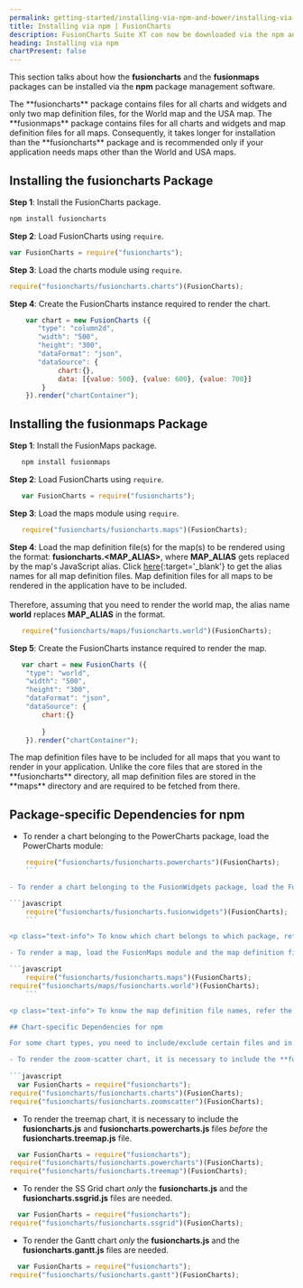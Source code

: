```yaml
---
permalink: getting-started/installing-via-npm-and-bower/installing-via-npm.html
title: Installing via npm | FusionCharts
description: FusionCharts Suite XT can now be downloaded via the npm and Bower package managers. This section talks about installing FusionCharts Suite XT via npm.
heading: Installing via npm
chartPresent: false
---
```


This section talks about how the **fusioncharts** and the **fusionmaps** packages can be installed via the **npm** package management software.

<p class="text-info"> The **fusioncharts** package contains files for all charts and widgets and only two map definition files, for the World map and the USA map. The **fusionmaps** package contains files for all charts and widgets and map definition files for all maps. Consequently, it takes longer for installation than the **fusioncharts** package and is recommended only if your application needs maps other than the World and USA maps.</p>

## Installing the **fusioncharts** Package

**Step 1**: Install the FusionCharts package.

```javascript
npm install fusioncharts
```
   
**Step 2**: Load FusionCharts using `require`.

```javascript
var FusionCharts = require("fusioncharts");
```
   
**Step 3**: Load the charts module using `require`.

```javascript
require("fusioncharts/fusioncharts.charts")(FusionCharts);
```
   
**Step 4**: Create the FusionCharts instance required to render the chart.

```javascript
	var chart = new FusionCharts ({
	   "type": "column2d",
	   "width": "500",
	   "height": "300",
	   "dataFormat": "json",
	   "dataSource": {
		    chart:{},
		    data: [{value: 500}, {value: 600}, {value: 700}]
	 	}
	}).render("chartContainer");
```

## Installing the **fusionmaps** Package

**Step 1**: Install the FusionMaps package.

```javascript 	
   npm install fusionmaps
   ```

**Step 2**: Load FusionCharts using `require`.

```javascript 
   var FusionCharts = require("fusioncharts");
   ```
   
**Step 3**: Load the maps module using `require`.

```javascript 
   require("fusioncharts/fusioncharts.maps")(FusionCharts);
   ```

   
**Step 4**: Load the map definition file(s) for the map(s) to be rendered using the format: **fusioncharts.&lt;MAP_ALIAS&gt;**, where **MAP_ALIAS** gets replaced by the map's JavaScript alias. Click [here](http://www.fusioncharts.com/dev/getting-started/list-of-maps.html){:target='_blank'} to get the alias names for all map definition files. Map definition files for all maps to be rendered in the application have to be included. <br> <br> Therefore, assuming that you need to render the world map, the alias name __world__ replaces __MAP_ALIAS__ in the format.
   
```javascript
   require("fusioncharts/maps/fusioncharts.world")(FusionCharts);
   ```

**Step 5**: Create the FusionCharts instance required to render the map.

```javascript   
   var chart = new FusionCharts ({
	"type": "world",
	"width": "500",
	"height": "300",
	"dataFormat": "json",
	"dataSource": {
		chart:{}
		
		}	
	}).render("chartContainer");
```

<p class="text-info"> The map definition files have to be included for all maps that you want to render in your application. Unlike the core files that are stored in the **fusioncharts** directory, all map definition files are stored in the **maps** directory and are required to be fetched from there. </p>

## Package-specific Dependencies for npm

- To render a chart belonging to the PowerCharts package, load the PowerCharts module:

```javascript
	require("fusioncharts/fusioncharts.powercharts")(FusionCharts);
	```

- To render a chart belonging to the FusionWidgets package, load the FusionWidgets module:

```javascript
	require("fusioncharts/fusioncharts.fusionwidgets")(FusionCharts);
	```

<p class="text-info"> To know which chart belongs to which package, refer the [list of charts](http://www.fusioncharts.com/dev/getting-started/list-of-charts.html){:target='_blank'}. </p>

- To render a map, load the FusionMaps module and the map definition file for that map:

```javascript
	require("fusioncharts/fusioncharts.maps")(FusionCharts);  
require("fusioncharts/maps/fusioncharts.world")(FusionCharts);
	```

<p class="text-info"> To know the map definition file names, refer the [list of maps](http://www.fusioncharts.com/dev/getting-started/list-of-maps.html){:target='_blank'}. </p>

## Chart-specific Dependencies for npm

For some chart types, you need to include/exclude certain files and in a certain order. These chart types and the corresponding files are mentioned below:

- To render the zoom-scatter chart, it is necessary to include the **fusioncharts.js** and **fusioncharts.charts.js** files _before_ the **fusioncharts.zoomscatter.js** file.
  
```javascript
  var FusionCharts = require("fusioncharts");
require("fusioncharts/fusioncharts.charts")(FusionCharts);
require("fusioncharts/fusioncharts.zoomscatter")(FusionCharts);
  ```

- To render the treemap chart, it is necessary to include the **fusioncharts.js** and **fusioncharts.powercharts.js** files _before_ the **fusioncharts.treemap.js** file.

```javascript
  var FusionCharts = require("fusioncharts");  
require("fusioncharts/fusioncharts.powercharts")(FusionCharts);  
require("fusioncharts/fusioncharts.treemap")(FusionCharts);
  ```

- To render the SS Grid chart _only_ the **fusioncharts.js** and the **fusioncharts.ssgrid.js** files are needed.

```javascript
  var FusionCharts = require("fusioncharts");  
require("fusioncharts/fusioncharts.ssgrid")(FusionCharts);
  ```

- To render the Gantt chart _only_ the **fusioncharts.js** and the **fusioncharts.gantt.js** files are needed.

```javascript
  var FusionCharts = require("fusioncharts");  
require("fusioncharts/fusioncharts.gantt")(FusionCharts);
  ```
